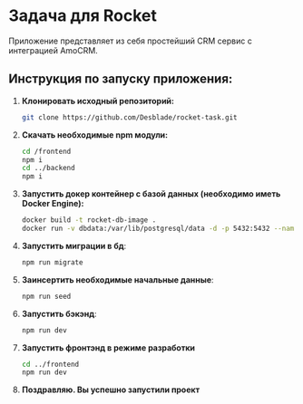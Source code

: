 

# Задача для Rocket

Приложение представляет из себя простейший CRM сервис с интеграцией AmoCRM.

## Инструкция по запуску приложения:

1. **Клонировать исходный репозиторий:**
   ```bash
   git clone https://github.com/Desblade/rocket-task.git
   ```
2. **Скачать необходимые npm модули:**
   ```bash 
   cd /frontend
   npm i
   cd ../backend
   npm i
   ```
3. **Запустить докер контейнер с базой данных (необходимо иметь Docker Engine):**
   ```bash
   docker build -t rocket-db-image .
   docker run -v dbdata:/var/lib/postgresql/data -d -p 5432:5432 --name rocket-db-container rocket-db-image
   ```
4. **Запустить миграции в бд**:
   ```bash
   npm run migrate
   ```
5. **Заинсертить необходимые начальные данные**:
   ```bash
   npm run seed
   ```
6. **Запустить бэкэнд**:
   ```bash
   npm run dev
   ```
7. **Запустить фронтэнд в режиме разработки**
   ```bash
   cd ../frontend
   npm run dev
   ```
8. **Поздравляю. Вы успешно запустили проект**  